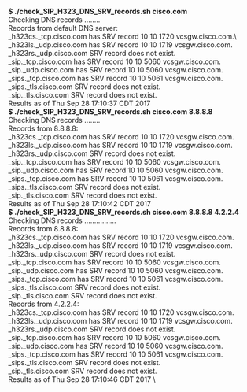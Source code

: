 __$ ./check_SIP_H323_DNS_SRV_records.sh cisco.com__ \
Checking DNS records ........  \
Records from default DNS server: \
   _h323cs._tcp.cisco.com has SRV record 10 10 1720 vcsgw.cisco.com.\ 
   _h323ls._udp.cisco.com has SRV record 10 10 1719 vcsgw.cisco.com. \
   _h323rs._udp.cisco.com SRV record does not exist. \
   _sip._tcp.cisco.com has SRV record 10 10 5060 vcsgw.cisco.com. \
   _sip._udp.cisco.com has SRV record 10 10 5060 vcsgw.cisco.com. \
   _sips._tcp.cisco.com has SRV record 10 10 5061 vcsgw.cisco.com. \
   _sips._tls.cisco.com SRV record does not exist. \
   _sip._tls.cisco.com SRV record does not exist. \
Results as of Thu Sep 28 17:10:37 CDT 2017 \
__$ ./check_SIP_H323_DNS_SRV_records.sh cisco.com 8.8.8.8__ \
Checking DNS records ........  \
Records from 8.8.8.8: \
   _h323cs._tcp.cisco.com has SRV record 10 10 1720 vcsgw.cisco.com. \
   _h323ls._udp.cisco.com has SRV record 10 10 1719 vcsgw.cisco.com. \
   _h323rs._udp.cisco.com SRV record does not exist. \
   _sip._tcp.cisco.com has SRV record 10 10 5060 vcsgw.cisco.com. \
   _sip._udp.cisco.com has SRV record 10 10 5060 vcsgw.cisco.com. \
   _sips._tcp.cisco.com has SRV record 10 10 5061 vcsgw.cisco.com. \
   _sips._tls.cisco.com SRV record does not exist. \
   _sip._tls.cisco.com SRV record does not exist. \
Results as of Thu Sep 28 17:10:42 CDT 2017 \
__$ ./check_SIP_H323_DNS_SRV_records.sh cisco.com 8.8.8.8 4.2.2.4__ \
Checking DNS records ................  \
Records from 8.8.8.8: \
   _h323cs._tcp.cisco.com has SRV record 10 10 1720 vcsgw.cisco.com. \
   _h323ls._udp.cisco.com has SRV record 10 10 1719 vcsgw.cisco.com. \
   _h323rs._udp.cisco.com SRV record does not exist. \
   _sip._tcp.cisco.com has SRV record 10 10 5060 vcsgw.cisco.com. \
   _sip._udp.cisco.com has SRV record 10 10 5060 vcsgw.cisco.com. \
   _sips._tcp.cisco.com has SRV record 10 10 5061 vcsgw.cisco.com. \
   _sips._tls.cisco.com SRV record does not exist. \
   _sip._tls.cisco.com SRV record does not exist. \
Records from 4.2.2.4: \
   _h323cs._tcp.cisco.com has SRV record 10 10 1720 vcsgw.cisco.com. \
   _h323ls._udp.cisco.com has SRV record 10 10 1719 vcsgw.cisco.com. \
   _h323rs._udp.cisco.com SRV record does not exist. \
   _sip._tcp.cisco.com has SRV record 10 10 5060 vcsgw.cisco.com. \
   _sip._udp.cisco.com has SRV record 10 10 5060 vcsgw.cisco.com. \
   _sips._tcp.cisco.com has SRV record 10 10 5061 vcsgw.cisco.com. \
   _sips._tls.cisco.com SRV record does not exist. \
   _sip._tls.cisco.com SRV record does not exist. \
Results as of Thu Sep 28 17:10:46 CDT 2017 \
